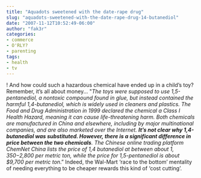 ```yaml
---
title: "Aquadots sweetened with the date-rape drug"
slug: "aquadots-sweetened-with-the-date-rape-drug-14-butanediol"
date: "2007-11-12T10:52:49-06:00"
author: "fak3r"
categories:
- commerce
- O'RLY?
- parenting
tags:
- health
- tv
---
```


!  And how could such a hazardous chemical have ended up in a child’s toy? Remember, it’s all about money...  "_The toys were supposed to use 1,5-pentanediol, a nontoxic compound found in glue, but instead contained the harmful 1,4-butanediol, which is widely used in cleaners and plastics. The Food and Drug Administration in 1999 declared the chemical a Class I Health Hazard, meaning it can cause life-threatening harm. Both chemicals are manufactured in China and elsewhere, including by major multinational companies, and are also marketed over the Internet. **It’s not clear why 1,4-butanediol was substituted. However, there is a significant difference in price between the two chemicals**. The Chinese online trading platform ChemNet China lists the price of 1,4 butanediol at between about $1,350-$2,800 per metric ton, while the price for 1,5-pentanediol is about $9,700 per metric ton_.”  Indeed, the Wal-Mart ‘race to the bottom’ mentality of needing everything to be cheaper rewards this kind of ‘cost cutting’.
